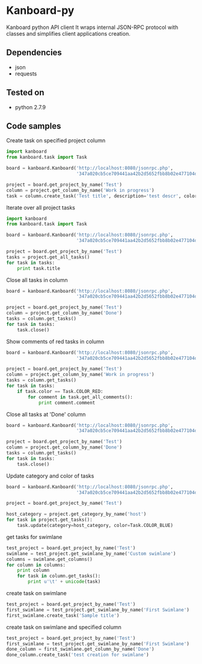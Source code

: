 Kanboard-py
===========

Kanboard python API client
It wraps internal JSON-RPC protocol with classes and simplifies client applications creation.

Dependencies
------------
- json
- requests

Tested on
---------
- python 2.7.9

Code samples
------------

Create task on specified project column
```python
import kanboard
from kanboard.task import Task

board = kanboard.Kanboard('http://localhost:8080/jsonrpc.php',
                          '347a020cb5ce709441aa42b2d5652fbb8b02e477104d1d9789f7b2d40df0')

project = board.get_project_by_name('Test')
column = project.get_column_by_name('Work in progress')
task = column.create_task('Test title', description='test descr', color=Task.COLOR_ORANGE)
```

Iterate over all project tasks
```python
import kanboard
from kanboard.task import Task

board = kanboard.Kanboard('http://localhost:8080/jsonrpc.php',
                          '347a020cb5ce709441aa42b2d5652fbb8b02e477104d1d9789f7b2d40df0')

project = board.get_project_by_name('Test')
tasks = project.get_all_tasks()
for task in tasks:
    print task.title
```

Close all tasks in column
```python
board = kanboard.Kanboard('http://localhost:8080/jsonrpc.php',
                          '347a020cb5ce709441aa42b2d5652fbb8b02e477104d1d9789f7b2d40df0')

project = board.get_project_by_name('Test')
column = project.get_column_by_name('Done')
tasks = column.get_tasks()
for task in tasks:
    task.close()
```

Show comments of red tasks in column
```python
board = kanboard.Kanboard('http://localhost:8080/jsonrpc.php',
                          '347a020cb5ce709441aa42b2d5652fbb8b02e477104d1d9789f7b2d40df0')

project = board.get_project_by_name('Test')
column = project.get_column_by_name('Work in progress')
tasks = column.get_tasks()
for task in tasks:
    if task.color == Task.COLOR_RED:
        for comment in task.get_all_comments():
            print comment.comment
```

Close all tasks at 'Done' column
```python
board = kanboard.Kanboard('http://localhost:8080/jsonrpc.php',
                          '347a020cb5ce709441aa42b2d5652fbb8b02e477104d1d9789f7b2d40df0')

project = board.get_project_by_name('Test')
column = project.get_column_by_name('Done')
tasks = column.get_tasks()
for task in tasks:
    task.close()
```

Update category and color of tasks
```python
board = kanboard.Kanboard('http://localhost:8080/jsonrpc.php',
                          '347a020cb5ce709441aa42b2d5652fbb8b02e477104d1d9789f7b2d40df0')

project = board.get_project_by_name('Test')

host_category = project.get_category_by_name('host')
for task in project.get_tasks():
    task.update(category=host_category, color=Task.COLOR_BLUE)
```

get tasks for swimlane
```python
test_project = board.get_project_by_name('Test')
swimlane = test_project.get_swimlane_by_name('Custom swimlane')
columns = swimlane.get_columns()
for column in columns:
    print column
    for task in column.get_tasks():
        print u'\t' + unicode(task)
```

create task on swimlane
```python
test_project = board.get_project_by_name('Test')
first_swimlane = test_project.get_swimlane_by_name('First Swimlane')
first_swimlane.create_task('Sample title')
```

create task on swimlane and specified column
```python
test_project = board.get_project_by_name('Test')
first_swimlane = test_project.get_swimlane_by_name('First Swimlane')
done_column = first_swimlane.get_column_by_name('Done')
done_column.create_task('test creation for swimlane')
```
